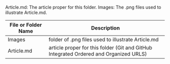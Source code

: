 Article.md: The article proper for this folder.
Images: The .png files used to illustrate Article.md.


| File or Folder Name | Description                                                                           |
| ------------------- | -----------                                                                           |
| Images              | folder of .png files used to illustrate Article.md                                    |
| Article.md          | article proper for this folder (Git and GitHub Integrated Ordered and Organized URLS) |
